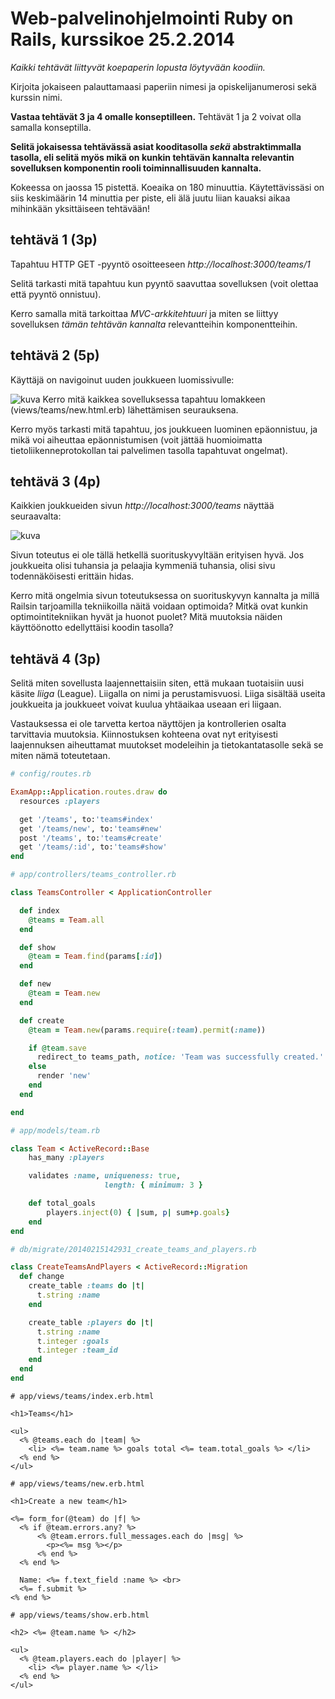 # Web-palvelinohjelmointi Ruby on Rails, kurssikoe 25.2.2014

*Kaikki tehtävät liittyvät koepaperin lopusta löytyvään koodiin.*

Kirjoita jokaiseen palauttamaasi paperiin nimesi ja opiskelijanumerosi  sekä kurssin nimi.

**Vastaa tehtävät 3 ja 4 omalle konseptilleen.** Tehtävät 1 ja 2 voivat olla samalla konseptilla.

**Selitä jokaisessa tehtävässä asiat kooditasolla *sekä* abstraktimmalla tasolla, eli selitä myös mikä on kunkin tehtävän kannalta relevantin sovelluksen komponentin rooli toiminnallisuuden kannalta.** 

Kokeessa on jaossa 15 pistettä. Koeaika on 180 minuuttia. Käytettävissäsi on siis keskimäärin 14 minuttia per piste, eli älä juutu liian kauaksi aikaa mihinkään yksittäiseen tehtävään!

## tehtävä 1 (3p)

Tapahtuu HTTP GET -pyyntö osoitteeseen _http://localhost:3000/teams/1_ 

Selitä tarkasti mitä tapahtuu kun pyyntö saavuttaa sovelluksen (voit olettaa että pyyntö onnistuu).

Kerro samalla mitä tarkoittaa _MVC-arkkitehtuuri_ ja miten se liittyy sovelluksen _tämän tehtävän kannalta_ relevantteihin komponentteihin.

## tehtävä 2 (5p)

Käyttäjä on navigoinut uuden joukkueen luomissivulle:

![kuva](https://github.com/mluukkai/wadror2014-stage/raw/master/koe/kuva2.png)
Kerro mitä kaikkea sovelluksessa tapahtuu lomakkeen (views/teams/new.html.erb) lähettämisen seurauksena.

Kerro myös tarkasti mitä tapahtuu, jos joukkueen luominen epäonnistuu, ja mikä voi aiheuttaa epäonnistumisen (voit jättää huomioimatta tietoliikenneprotokollan tai palvelimen tasolla tapahtuvat ongelmat).

## tehtävä 3 (4p)

Kaikkien joukkueiden sivun _http://localhost:3000/teams_ näyttää seuraavalta:

![kuva](https://github.com/mluukkai/wadror2014-stage/raw/master/koe/kuva3.png)

Sivun toteutus ei ole tällä hetkellä suorituskyvyltään erityisen hyvä. Jos joukkueita olisi tuhansia ja pelaajia kymmeniä tuhansia, olisi sivu todennäköisesti erittäin hidas.

Kerro mitä ongelmia sivun toteutuksessa on 
suorituskyvyn kannalta ja millä Railsin tarjoamilla 
tekniikoilla näitä voidaan optimoida?
Mitkä ovat kunkin optimointitekniikan hyvät ja huonot puolet? Mitä muutoksia näiden käyttöönotto edellyttäisi koodin tasolla?

## tehtävä 4 (3p)

Selitä miten sovellusta laajennettaisiin siten, että mukaan tuotaisiin uusi käsite _liiga_ (League). Liigalla on nimi ja perustamisvuosi. Liiga sisältää useita joukkueita ja joukkueet voivat kuulua yhtäaikaa useaan eri liigaan.

Vastauksessa ei ole tarvetta kertoa näyttöjen ja kontrollerien osalta tarvittavia muutoksia.
Kiinnostuksen kohteena ovat nyt erityisesti laajennuksen aiheuttamat muutokset modeleihin ja tietokantatasolle sekä se miten nämä toteutetaan.

```ruby
# config/routes.rb

ExamApp::Application.routes.draw do
  resources :players

  get '/teams', to:'teams#index'
  get '/teams/new', to:'teams#new'
  post '/teams', to:'teams#create'
  get '/teams/:id', to:'teams#show'
end

# app/controllers/teams_controller.rb

class TeamsController < ApplicationController

  def index
    @teams = Team.all
  end

  def show
    @team = Team.find(params[:id])
  end

  def new
    @team = Team.new
  end

  def create
    @team = Team.new(params.require(:team).permit(:name))

    if @team.save
      redirect_to teams_path, notice: 'Team was successfully created.' 
    else
      render 'new'
    end
  end

end

# app/models/team.rb

class Team < ActiveRecord::Base
	has_many :players

 	validates :name, uniqueness: true,
                     length: { minimum: 3 }

    def total_goals
    	players.inject(0) { |sum, p| sum+p.goals}              	
    end              
end

# db/migrate/20140215142931_create_teams_and_players.rb

class CreateTeamsAndPlayers < ActiveRecord::Migration
  def change
    create_table :teams do |t|
      t.string :name
    end

    create_table :players do |t|
      t.string :name
      t.integer :goals
      t.integer :team_id
    end
  end
end
```

```erb
# app/views/teams/index.erb.html

<h1>Teams</h1>

<ul>
  <% @teams.each do |team| %>
    <li> <%= team.name %> goals total <%= team.total_goals %> </li>
  <% end %>
</ul>

# app/views/teams/new.erb.html

<h1>Create a new team</h1>

<%= form_for(@team) do |f| %>
  <% if @team.errors.any? %>
      <% @team.errors.full_messages.each do |msg| %>
        <p><%= msg %></p>
      <% end %>
  <% end %>

  Name: <%= f.text_field :name %> <br>
  <%= f.submit %>
<% end %>

# app/views/teams/show.erb.html

<h2> <%= @team.name %> </h2>

<ul>
  <% @team.players.each do |player| %>
    <li> <%= player.name %> </li>
  <% end %>
</ul>
```

